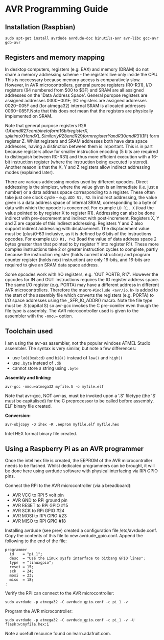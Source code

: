 AVR Programming Guide
=====================

Installation (Raspbian)
-----------------------
```
sudo apt-get install avrdude avrdude-doc binutils-avr avr-libc gcc-avr gdb-avr
```

Registers and memory mapping
----------------------------
In desktop computers, registers (e.g. EAX) and memory (DRAM) do not share a 
memory addressing scheme - the registers live only inside the CPU. This is
neccessary because memory access is comparatively slow. However, in AVR
microcontrollers, general purope registers (R0-R31), I/O registers
(64 numbered from $00 to $3F) and SRAM are all assigned addresses on the
'Data Address Space'. General puropse registers are assigned addresses
$0000-$001F; I/O registers are assigned addresses $0020-$005F and (for 
atmega32) internal SRAM is allocated addresses $0060-$085F.Note that this
does not mean that the registers are physically implemented on SRAM.

Note that general purpose registers R26 ($1A) and R27 combine to form
16 bit register X, split into XH and XL. Similarly R28 and R29 form
register Y and R30 and R31 ($1F) form register Z. Whilst registers and
SRAM addresses both have data space addresses, having a distinction 
between them is important. This is in part because registers allow for
smaller instruction encoding (5 bits are required to distinguish between
R0-R31) and thus more efficient execution with a 16-bit instruction register
(where the instruction being executed is stored). Another reason is that the
X, Y and Z registers allow indirect addressing modes (explained later).

There are various addressing modes used by different opcodes. Direct 
addressing is the simplest, where the value given is an immediate (i.e.
just a number) or a data address space corresponding to a register. 
These often take just one clock cycle - e.g. `ADD R1, R2`. In indirect 
addressing, the value given is a data address space of internal SRAM,
corresponding to a byte of data with which the opcode is concerned.
For example `LD R1, X` (load the value pointed to by register X to register
R1). Addressing can also be done indirect with pre-decrement and indirect
with post-increment. Registers X, Y and Z are capable of this indirect
addressing. Registers Y and Z also support indirect addressing with
displacement. The displacement value must be (plus)0-63 inclusive, as it is
defined by 6 bits of the instructions opcodes. For example `LDD R1, Y+2`
(load the value of data address space 2 bytes greater than that pointed to by 
register Y into register R1). These more complex instructions take 2 or 
greater instruction cycles to complete, partly because the instruction
register (holds current instruction) and program counter register (holds next
instruction) are only 16-bits, and 16-bits are required to give an SRAM data
space address.

Some opcodes work with I/O registers, e.g. 'OUT PORTB, R17'. However the 
opcodes for IN and OUT instructions requires the IO register address space.
The same I/O register (e.g. PORTA) may have a different address in different
AVR microcontrollers. Therefore the macro `#include <avr/io.h>` is added to
the start of the assembly file which converts the registers (e.g. PORTA) to
I/O space addresses using the _SFR_IO_ADDR() macro. Note the file type must be
.S (capital S) so avr-gcc invokes the C pre-comiler even though the file type
is assembly. The AVR microcontroller used is given to the assembler with the 
`-mmcu=` option.

Toolchain used
--------------
I am using the avr-as assembler, not the popular windoes ATMEL Studio 
assembler. The syntax is very similar, but note a few differences:
 - use `lo8(0xabcd)` and `hi8()` instead of `low()` and `high()`
 - use `.byte` instead of `.db`
 - cannot store a string using `.byte`

**Assembly and linking:**
```
avr-gcc -mmcu=atmega32 myfile.S -o myfile.elf
```
Note that avr-gcc, NOT avr-as, must be invoked upon a '.S' filetype (the 'S'
must be capitalised) for the C preprocessor to be called before assembly.
ELF binary file created.

**Conversion:**
```
avr-objcopy -O ihex -R .eeprom myfile.elf myfile.hex
```
Intel HEX format binary file created.

Using a Raspberry Pi as an AVR programmer
-----------------------------------------
Once the intel hex file is created, the EEPROM of the AVR microcontroller
needs to be flashed. Whilst dedicated programmers can be brought, it will
be done here using avrdude software with physical interfacing via RPi GPIO
pins.

Connect the RPi to the AVR microcontroller (via a breadboard):
 - AVR VCC to RPi 5 volt pin
 - AVR GND to RPi ground pin
 - AVR RESET to RPi GPIO #15
 - AVR SCK to RPi GPIO #24
 - AVR MOSI to RPi GPIO #23
 - AVR MISO to RPi GPIO #18

Installing avrdude (see prev) created a configuration file /etc/avrdude.conf.
Copy the contents of this file to new avrdude_gpio.conf. Append the following
to the end of the file:
```
programmer
  id    = "pi_1";
  desc  = "Use the Linux sysfs interface to bitbang GPIO lines";
  type  = "linuxgpio";
  reset = 15;
  sck   = 24;
  mosi  = 23;
  miso  = 18;
;
```
Verify the RPi can connect to the AVR microcontroller:
``` 
sudo avrdude -p atmega32 -C avrdude_gpio.conf -c pi_1 -v
```

Program the AVR microcontroller:
```
sudo avrdude -p atmega32 -C avrdude_gpio.conf -c pi_1 -v -U flask:w:myfile.hex:i
```

Note a usefull resource found on learn.adafruit.com.


